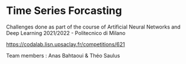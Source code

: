 # Time Series Forcasting

Challenges done as part of the course of Artificial Neural Networks and Deep Learning 2021/2022 - Politecnico di Milano

https://codalab.lisn.upsaclay.fr/competitions/621

Team members : Anas Bahtaoui & Théo Saulus
